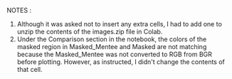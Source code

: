 NOTES :
1. Although it was asked not to insert any extra cells, I had to add one to unzip the contents of the images.zip file in Colab.
2. Under the Comparison section in the notebook, the colors of the masked region in Masked_Mentee and Masked are not matching because the Masked_Mentee was not converted to RGB from BGR before plotting. However, as instructed, I didn't change the contents of that cell.
